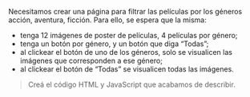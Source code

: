 Necesitamos crear una página para filtrar las películas por los géneros acción, aventura, ficción. Para ello, se espera que la misma:

- tenga 12 imágenes de poster de películas, 4 películas por género;
- tenga un botón por género, y un botón que diga “Todas”;
- al clickear el botón de uno de los géneros, solo se visualicen las imágenes que corresponden a ese género;
- al clickear el botón de “Todas” se visualicen todas las imágenes.

> Creá el código HTML y JavaScript que acabamos de describir.